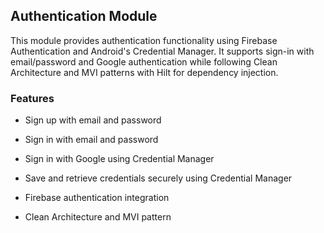 ## Authentication Module

This module provides authentication functionality using Firebase Authentication and Android's Credential Manager. It supports sign-in with email/password and Google authentication while following Clean Architecture and MVI patterns with Hilt for dependency injection.

### Features

* Sign up with email and password

* Sign in with email and password

* Sign in with Google using Credential Manager

* Save and retrieve credentials securely using Credential Manager

* Firebase authentication integration

* Clean Architecture and MVI pattern
